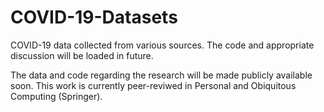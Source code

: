 # COVID-19-Datasets
COVID-19 data collected from various sources.
The code and appropriate discussion will be loaded in future.

The data and code regarding the research will be made publicly available soon.
This work is currently peer-reviwed in Personal and Obiquitous Computing (Springer).
